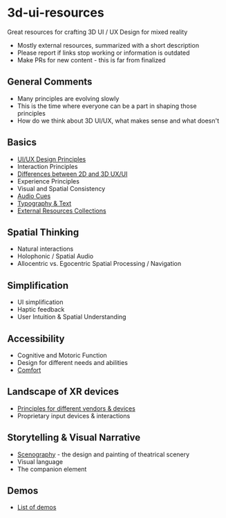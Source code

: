 # 3d-ui-resources
Great resources for crafting 3D UI / UX Design for mixed reality

- Mostly external resources, summarized with a short description
- Please report if links stop working or information is outdated
- Make PRs for new content - this is far from finalized

## General Comments
- Many principles are evolving slowly
- This is the time where everyone can be a part in shaping those principles
- How do we think about 3D UI/UX, what makes sense and what doesn't

## Basics
- [UI/UX Design Principles](docs/basics.md#uiux-design-principles)
- Interaction Principles
- [Differences between 2D and 3D UX/UI](docs/basics.md#differences-between-2d-and-3d-ui-design)
- Experience Principles
- Visual and Spatial Consistency
- [Audio Cues](docs/basics.md#audio)
- [Typography & Text](docs/basics.md#typography)
- [External Resources Collections](docs/basics.md#collections)

## Spatial Thinking
- Natural interactions
- Holophonic / Spatial Audio
- Allocentric vs. Egocentric Spatial Processing / Navigation

## Simplification
- UI simplification
- Haptic feedback
- User Intuition & Spatial Understanding

## Accessibility
- Cognitive and Motoric Function
- Design for different needs and abilities
- [Comfort](docs/accessibility.md#comfort)

## Landscape of XR devices
- [Principles for different vendors & devices](docs/xr-device-landscape.md#mixed-reality-device-landscape)
- Proprietary input devices & interactions

## Storytelling & Visual Narrative
- [Scenography](docs/storytelling.md#) - the design and painting of theatrical scenery
- Visual language
- The companion element

## Demos
- [List of demos](docs/demos.md)